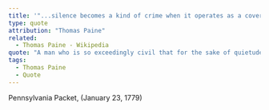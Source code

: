 ```yaml
---
title: '"...silence becomes a kind of crime when it operates as a cover..."'
type: quote
attribution: "Thomas Paine"
related:
  - Thomas Paine - Wikipedia
quote: "A man who is so exceedingly civil that for the sake of quietude and a peaceable name will silently see the community imposed upon, or their rights invaded, may, in his principles, be a good man, but cannot be stiled a useful one, neither does he come up to the full mark of his duty; for silence becomes a kind of crime when it operates as a cover or an encouragement to the guilty."
tags:
  - Thomas Paine
  - Quote
---
```

Pennsylvania Packet, (January 23, 1779)
